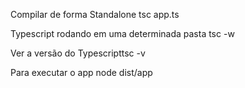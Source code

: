 Compilar de forma Standalone
tsc app.ts

Typescript rodando em uma determinada pasta
tsc -w

Ver a versão do Typescripttsc -v

Para executar o app
node dist/app
